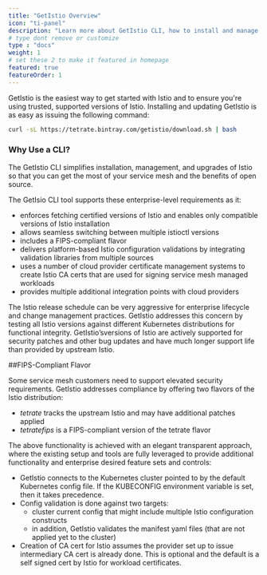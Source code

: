 ```yaml
---
title: "GetIstio Overview"
icon: "ti-panel"
description: "Learn more about GetIstio CLI, how to install and manage it."
# type dont remove or customize
type : "docs"
weight: 1
# set these 2 to make it featured in homepage
featured: true
featureOrder: 1
---
```


GetIstio is the easiest way to get started with Istio and to ensure you're using trusted, supported versions of Istio. Installing and updating GetIstio is as easy as issuing the following command:

```sh
curl -sL https://tetrate.bintray.com/getistio/download.sh | bash
```

### Why Use a CLI?

The GetIstio CLI simplifies installation, management, and upgrades of Istio so that you can get the most of your service mesh and the benefits of open source.

The GetIsio CLI tool supports these enterprise-level requirements as it:
- enforces fetching certified versions of Istio and enables only compatible versions of Istio installation
- allows seamless switching between multiple istioctl versions
- includes a FIPS-compliant flavor
- delivers platform-based Istio configuration validations by integrating validation libraries from multiple sources
- uses a number of cloud provider certificate management systems to create Istio CA certs that are used for signing service mesh managed workloads 
- provides multiple additional integration points with cloud providers

The Istio release schedule can be very aggressive for enterprise lifecycle and change management practices. GetIstio addresses this concern by testing all Istio versions against different Kubernetes distributions for functional integrity. GetIstio’sversions of Istio are actively supported for security patches and other bug updates and have much longer support life than provided by upstream Istio.

##FIPS-Compliant Flavor

Some service mesh customers need to support elevated security requirements. GetIstio addresses compliance by offering two flavors of the Istio distribution:
- *tetrate* tracks the upstream Istio and may have additional patches applied
- *tetratefips* is a FIPS-compliant version of the tetrate flavor

The above functionality is achieved with an elegant transparent approach, where the existing setup and tools are fully leveraged to provide additional functionality and enterprise desired feature sets and controls:
- GetIstio connects to the Kubernetes cluster pointed to by the default Kubernetes config file. If the KUBECONFIG environment variable is set, then it takes precedence.
- Config validation is done against two targets:
    - cluster current config that might include multiple Istio configuration constructs
    - in addition, GetIstio validates the manifest yaml files (that are not applied yet to the cluster)
- Creation of CA cert for Istio assumes the provider set up to issue intermediary CA cert is already done. This is optional and the default is a self signed cert by Istio for workload certificates.
